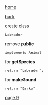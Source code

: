 [home](./page01.md)

[back](./page07.md)

create class
```
Labrador
```

remove **public**

```
implements Animal
```

for **getSpecies**

```
return "Labrador";
```

for **makeSound**

```
return "Barks";
```

[page 9](./page09.md)

